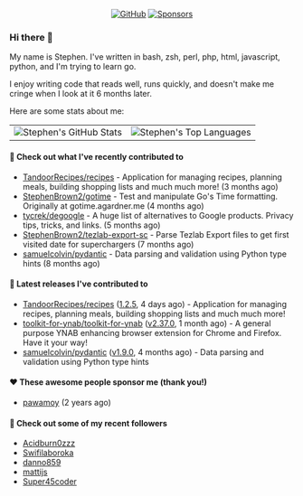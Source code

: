 <p align="center">
    <a href="https://github.com/StephenBrown2"><img src="https://img.shields.io/github/followers/StephenBrown2.svg?label=GitHub&style=social" alt="GitHub"></a>
    <a href="https://github.com/sponsors/StephenBrown2"><img src="https://img.shields.io/badge/Sponsors--_.svg?style=social&logo=github&logoColor=EA4AAA" alt="Sponsors"></a>
</p>

### Hi there 👋

My name is Stephen. I've written in bash, zsh, perl, php, html, javascript, python, and I'm trying to learn go.

I enjoy writing code that reads well, runs quickly, and doesn't make me cringe when I look at it 6 months later.

Here are some stats about me:

|     |     |
| --- | --- |
| ![Stephen's GitHub Stats](https://github-readme-stats.vercel.app/api?username=StephenBrown2&show_icons=true&count_private=true) | ![Stephen's Top Languages](https://github-readme-stats.vercel.app/api/top-langs/?username=StephenBrown2&layout=compact) |

#### 👷 Check out what I've recently contributed to

- [TandoorRecipes/recipes](https://github.com/TandoorRecipes/recipes) - Application for managing recipes, planning meals, building shopping lists and much much more! (3 months ago)
- [StephenBrown2/gotime](https://github.com/StephenBrown2/gotime) - Test and manipulate Go&#39;s Time formatting. Originally at gotime.agardner.me (4 months ago)
- [tycrek/degoogle](https://github.com/tycrek/degoogle) - A huge list of alternatives to Google products. Privacy tips, tricks, and links. (5 months ago)
- [StephenBrown2/tezlab-export-sc](https://github.com/StephenBrown2/tezlab-export-sc) - Parse Tezlab Export files to get first visited date for superchargers (7 months ago)
- [samuelcolvin/pydantic](https://github.com/samuelcolvin/pydantic) - Data parsing and validation using Python type hints (8 months ago)



#### 🔭 Latest releases I've contributed to

- [TandoorRecipes/recipes](https://github.com/TandoorRecipes/recipes) ([1.2.5](https://github.com/TandoorRecipes/recipes/releases/tag/1.2.5), 4 days ago) - Application for managing recipes, planning meals, building shopping lists and much much more!
- [toolkit-for-ynab/toolkit-for-ynab](https://github.com/toolkit-for-ynab/toolkit-for-ynab) ([v2.37.0](https://github.com/toolkit-for-ynab/toolkit-for-ynab/releases/tag/v2.37.0), 1 month ago) - A general purpose YNAB enhancing browser extension for Chrome and Firefox. Have it your way!
- [samuelcolvin/pydantic](https://github.com/samuelcolvin/pydantic) ([v1.9.0](https://github.com/samuelcolvin/pydantic/releases/tag/v1.9.0), 4 months ago) - Data parsing and validation using Python type hints

#### ❤️ These awesome people sponsor me (thank you!)

- [pawamoy](https://github.com/pawamoy) (2 years ago)

#### 👯 Check out some of my recent followers

- [Acidburn0zzz](https://github.com/Acidburn0zzz)
- [Swifilaboroka](https://github.com/Swifilaboroka)
- [danno859](https://github.com/danno859)
- [mattijs](https://github.com/mattijs)
- [Super45coder](https://github.com/Super45coder)


